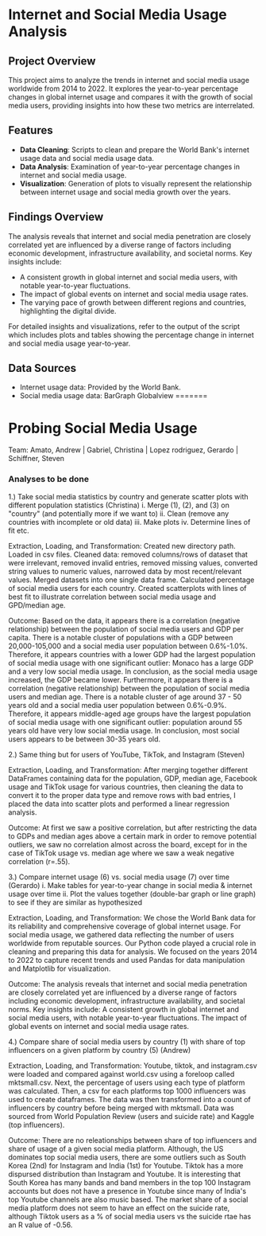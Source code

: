 
# Internet and Social Media Usage Analysis

## Project Overview

This project aims to analyze the trends in internet and social media usage worldwide from 2014 to 2022. It explores the year-to-year percentage changes in global internet usage and compares it with the growth of social media users, providing insights into how these two metrics are interrelated.

## Features

- **Data Cleaning**: Scripts to clean and prepare the World Bank's internet usage data and social media usage data.
- **Data Analysis**: Examination of year-to-year percentage changes in internet and social media usage.
- **Visualization**: Generation of plots to visually represent the relationship between internet usage and social media growth over the years.

 ## Findings Overview
The analysis reveals that internet and social media penetration are closely correlated yet are influenced by a diverse range of factors including economic development, infrastructure availability, and societal norms. Key insights include:
- A consistent growth in global internet and social media users, with notable year-to-year fluctuations.
- The impact of global events on internet and social media usage rates.
- The varying pace of growth between different regions and countries, highlighting the digital divide.

For detailed insights and visualizations, refer to the output of the script which includes plots and tables 
showing the percentage change in internet and social media usage year-to-year.


  

  ## Data Sources

- Internet usage data: Provided by the World Bank.
- Social media usage data: BarGraph Globalview
=======
# Probing Social Media Usage
Team: Amato, Andrew | Gabriel, Christina | Lopez rodriguez, Gerardo | Schiffner, Steven
### Analyses to be done
1.) Take social media statistics by country and generate scatter plots with different population statistics (Christina)
	i. Merge (1), (2), and (3) on "country" (and potentially more if we want to)
	ii. Clean (remove any countries with incomplete or old data)
	iii. Make plots
	iv. Determine lines of fit etc.

Extraction, Loading, and Transformation:
Created new directory path. Loaded in csv files. Cleaned data: removed columns/rows of dataset that were irrelevant, removed invalid entries, removed missing values, converted string values to numeric values, narrowed data by most recent/relevant values. Merged datasets into one single data frame. Calculated percentage of social media users for each country. Created scatterplots with lines of best fit to illustrate correlation between social media usage and GPD/median age. 

Outcome:
Based on the data, it appears there is a correlation (negative relationship) between the population of social media users and GDP per capita. There is a notable cluster of populations with a GDP between 20,000-105,000 and a social media user population between 0.6%-1.0%. Therefore, it appears countries with a lower GDP had the largest population of social media usage with one significant outlier: Monaco has a large GDP and a very low social media usage. In conclusion, as the social media usage increased, the GDP became lower. Furthermore, it appears there is a correlation (negative relationship) between the population of social media users and median age. There is a notable cluster of age around 37 - 50 years old and a social media user population between 0.6%-0.9%. Therefore, it appears middle-aged age groups have the largest population of social media usage with one significant outlier: population around 55 years old have very low social media usage. In conclusion, most social users appears to be between 30-35 years old.

2.) Same thing but for users of YouTube, TikTok, and Instagram (Steven)
   
Extraction, Loading, and Transformation:
After merging together different DataFrames containing data for the population, GDP, median age, Facebook usage and TikTok usage for various countries, then cleaning the data to convert it to the proper data type and remove rows with bad entries, I placed the data into scatter plots and performed a linear regression analysis.

Outcome:
At first we saw a positive correlation, but after restricting the data to GDPs and median ages above a certain mark in order to remove potential outliers, we saw no correlation almost across the board, except for in the case of TikTok usage vs. median age where we saw a weak negative correlation (r=.55).

3.) Compare internet usage (6) vs. social media usage (7) over time (Gerardo)
	i. Make tables for year-to-year change in social media & internet usage over time
	ii. Plot the values together (double-bar graph or line graph) to see if they are similar as hypothesized
 
Extraction, Loading, and Transformation:
We chose the World Bank data for its reliability and comprehensive coverage of global internet usage. For social media usage, we gathered data reflecting the number of users worldwide from reputable sources. Our Python code played a crucial role in cleaning and preparing this data for analysis. We focused on the years 2014 to 2022 to capture recent trends and used Pandas for data manipulation and Matplotlib for visualization.

Outcome:
The analysis reveals that internet and social media penetration are closely correlated yet are influenced by a diverse range of factors including economic development, infrastructure availability, and societal norms. Key insights include:
A consistent growth in global internet and social media users, with notable year-to-year fluctuations.
The impact of global events on internet and social media usage rates.
 
4.) Compare share of social media users by country (1) with share of top influencers on a given platform by country (5) (Andrew)

Extraction, Loading, and Transformation: 
Youtube, tiktok, and instagram.csv were loaded and compared against world.csv using a foreloop called mktsmall.csv. Next, the percentage of users using each type of platform was calculated. Then, a csv for each platforms top 1000 influencers was used to create dataframes. The data was then transformed into a count of influencers by country before being merged with mktsmall. Data was sourced from World Population Review (users and suicide rate) and Kaggle (top influencers).

Outcome: 
There are no releationships between share of top influencers and share of usage of a given social media platform. Although, the US dominates top social media users, there are some outliers such as South Korea (2nd) for Instagram and India (1st) for Youtube. Tiktok has a more dispursed distribution than Instagram and Youtube. It is interesting that South Korea has many bands and band members in the top 100 Instagram accounts but does not have a presence in Youtube since many of India's top Youtube channels are also music based. The market share of a social media platform does not seem to have an effect on the suicide rate, although Tiktok users as a % of social media users vs the suicide rtae has an R value of -0.56. 

